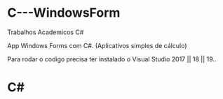 # C---WindowsForm
Trabalhos Academicos C#

App Windows Forms com C#. (Aplicativos simples de cálculo)

Para rodar o codigo  precisa ter instalado o Visual Studio  2017 || 18 || 19..
<h1>C#</h1>
